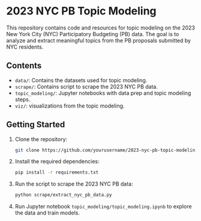 # 2023 NYC PB Topic Modeling

This repository contains code and resources for topic modeling on the 2023 New York City (NYC) Participatory Budgeting (PB) data. The goal is to analyze and extract meaningful topics from the PB proposals submitted by NYC residents.

## Contents

- `data/`: Contains the datasets used for topic modeling.
- `scrape/`: Contains script to scrape the 2023 NYC PB data.
- `topic_modeling/`: Jupyter notebooks with data prep and topic modeling steps.
- `viz/`: visualizations from the topic modeling.

## Getting Started

1. Clone the repository:
    ```bash
    git clone https://github.com/yourusername/2023-nyc-pb-topic-modeling.git
    ```
2. Install the required dependencies:
    ```bash
    pip install -r requirements.txt
    ```
3. Run the script to scrape the 2023 NYC PB data:
    ```bash
    python scrape/extract_nyc_pb_data.py
    ```
4. Run Jupyter notebook `topic_modeling/topic_modeling.ipynb` to explore the data and train models.